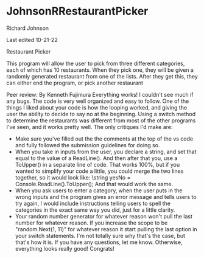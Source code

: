 # JohnsonRRestaurantPicker

Richard Johnson

Last edited 10-21-22

Restaurant Picker

This program will allow the user to pick from three different categories, each of which has 10 restaurants. When they pick one,
they will be given a randomly generated restaurant from one of the lists. After they get this, they can either end the program,
or pick another restaurant

Peer review: By Kenneth Fujimura
Everything works! I couldn't see much if any bugs. The code is very well organized and easy to follow. One of the things I liked about your code is how the looping worked, and giving the user the ability to decide to say no at the beginning. Using a switch method to determine the restaurants was different from most of the other programs I've seen, and it works pretty well. The only critiques I'd make are:
- Make sure you've filled out the the comments at the top of the vs code and fully followed the submission guidelines for doing so.
- When you take in inputs from the user, you declare a string, and set that equal to the value of a ReadLine(). And then after that you, use a ToUpper() in a separate line of code. That works 100%, but if you wanted to simplify your code a little, you could merge the two lines together, so it would look like:
\\string yesNo = Console.ReadLine().ToUpper();
And that would work the same.
- When you ask users to enter a category, when the user puts in the wrong inputs and the program gives an error message and tells users to try again, I would include instructions telling users to spell the categories in the exact same way you did, just for a little clarity.
- Your random number generator for whatever reason won't pull the last number for whatever reason. If you increase the scope to be "random.Next(1, 11)" for whatever reason it start pulling the last option in your switch statements. I'm not totally sure why that's the case, but that's how it is.
If you have any questions, let me know. Otherwise, everything looks really good! Congrats!